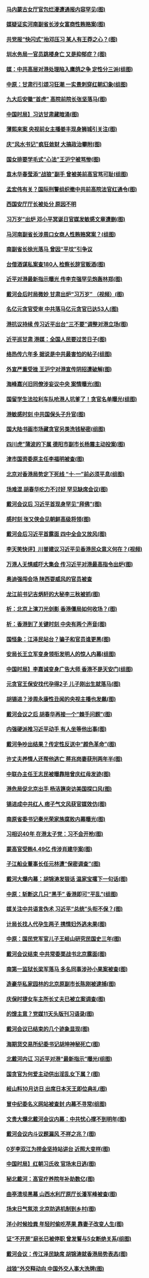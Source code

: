 #### [马内蒙古女厅官包烂漫遭通报内容罕见(图)](../pages/p2/905086.md)
#### [媒疑证实河南副省长涉女富商性贿赂案(图)](../pages/p2/905079.md)
#### [共党报“快闪式”抬邓压习 某人有王莽之心？(图)](../pages/p2/905067.md)
#### [圳水务局一官员跳楼身亡 又是抑郁症？(图)](../pages/p2/905061.md)
#### [媒：中共高层对港处理陷入鹰鸽之争 定性分三派(组图)](../pages/p2/905041.md)
#### [中原：甘肃行引颂习狂潮 一实景刺穿红朝幻象(组图)](../pages/p2/905025.md)
#### [九大后安徽“首虎” 高院前院长张坚落马(图)](../pages/p2/905014.md)
#### [中国时局】习访甘肃藏暗涌(图)](../pages/p2/904972.md)
#### [薄熙来案 央视前女主播姜丰现身狮城引关注(图)](../pages/p2/904958.md)
#### [庆“风水书记”疯狂敛财 大搞政治攀附(图)](../pages/p2/904952.md)
#### [国女排要学毛式“心法”王沪宁被骂惨(图)](../pages/p2/904929.md)
#### [袁木华春莹添“战狼”副手 曾被美前高官骂可耻(组图)](../pages/p2/904922.md)
#### [孟宏伟有关？国际刑警组织撤中共前高院法官红通令(图)](../pages/p2/904914.md)
#### [西国安厅厅长被处分 原因不明](../pages/p2/904912.md)
#### [习万岁”出炉 邓小平冥诞日官媒发敏感文章遭删(图)](../pages/p2/904907.md)
#### [马河南副省长涉周口女商人性贿赂窝案？(组图)](../pages/p2/904850.md)
#### [南副省长徐光落马 曾因“平坟”引争议](../pages/p2/904836.md)
#### [台借酒谋私案查180人 检察长辞官贩酒(图)](../pages/p2/904818.md)
#### [近平对港最新指示曝光 传李克强罕见炮轰林郑(图)](../pages/p2/904803.md)
#### [戴河会后时局微妙 甘肃出炉“习万岁” （视频）(图)](../pages/p2/904720.md)
#### [名亿元贪官受审 中共落马亿元贪官已达53人(图)](../pages/p2/904717.md)
#### [港抗议持续 传习近平出台“三不要”调整对港立场(图)](../pages/p2/904672.md)
#### [近平巡甘肃 港媒：全国人民要过苦日子(图)](../pages/p2/904665.md)
#### [络热传六年多 据说是中共最害怕的帖子(组图)](../pages/p2/904603.md)
#### [外宣严重受挫 王沪宁对港宣传阴招遭破解(图)](../pages/p2/904597.md)
#### [海峰嘉兴旧同僚涉妄议中央 案情曝光(图)](../pages/p2/904568.md)
#### [国留学生法拉利车队呛港人坑爹了！贪官名单曝光(组图)](../pages/p2/904553.md)
#### [港敏感时刻 中共国保头子升官(图)](../pages/p2/904513.md)
#### [国大陆书画市场藏贪官另类洗钱秘密(组图)](../pages/p2/904475.md)
#### [四川虎”蒲波的下属 德阳市副市长杨震主动投案(图)](../pages/p2/904465.md)
#### [津市国资委原主任李福明被查(图)](../pages/p2/904455.md)
#### [北京对香港局势定下死线 “十·一”前必须平息(组图)](../pages/p2/904430.md)
#### [场难混 胡春华吃力不讨好 罕见缺席会议(图)](../pages/p2/904382.md)
#### [戴河会议后 习近平首现身罕见“拜佛”(图)](../pages/p2/904370.md)
#### [感时刻 张又侠会见朝鲜高级将领(图)](../pages/p2/904349.md)
#### [戴河会后习近平首露面 四中全会又放风(图)](../pages/p2/904333.md)
#### [李天笑快评】川普建议习近平见香港民众意义何在？(视频)](../pages/p2/904329.md)
#### [万港人无惧威吓大集会 传习近平对港最高指令出炉(图)](../pages/p2/904250.md)
#### [奥迪强闯会场 陕西耍威风的官员被查](../pages/p2/904221.md)
#### [龙江前书记吉炳轩的大秘李三秋被抓(图)](../pages/p2/904213.md)
#### [析：北京上演刀光剑影 香港僵局如何收场？(图)](../pages/p2/904185.md)
#### [析：香港到了关键时刻 中央有两个声音(图)](../pages/p2/904142.md)
#### [国怪象：江泽民站台？骗子和官员谁更黑(图)](../pages/p2/904139.md)
#### [安局长王立军变身领衔发明人的惊人内幕(组图)](../pages/p2/904131.md)
#### [中国时局】李嘉诚变身广告大师 香港不是天安门(组图)](../pages/p2/904128.md)
#### [元贪官王保安找代孕得2子 儿子刚出生就落马(图)](../pages/p2/904121.md)
#### [胡锡进？涉周永康性丑闻的央视主播也发飙(图)](../pages/p2/904101.md)
#### [戴河会议之后 胡春华再接一个“棘手问题”(图)](../pages/p2/904099.md)
#### [内强硬派推习近平动手 有人坐等他出事(图)](../pages/p2/904061.md)
#### [戴河争吵出结果？传定性反送中“颜色革命”(图)](../pages/p2/904052.md)
#### [许丈夫养情人还帮他逃亡 蒋兆岗妻获刑两年半(图)](../pages/p2/904021.md)
#### [中联办主任王志民被曝靠陪曾庆红母发迹(图)](../pages/p2/904014.md)
#### [港危局促北京出手 杨洁篪突访美国探口风(图)](../pages/p2/904006.md)
#### [锡进成中共红人 痞子气文风获官媒效仿(图)](../pages/p2/904002.md)
#### [南原省委书记秦光荣家族腐败内幕曝光(图)](../pages/p2/903944.md)
#### [习相识40年 在港太子党：习不会开枪(图)](../pages/p2/903933.md)
#### [蒙高官受贿4.49亿 传涉肖建华案(图)](../pages/p2/903875.md)
#### [子江船业董事长任元林遭“保密调查”(图)](../pages/p2/903861.md)
#### [戴河大爆内幕：胡锦涛发狠话 温家宝撂下一句话(图)](../pages/p2/903857.md)
#### [中原：斩断这几只“黑手” 香港即可“平乱”(组图)](../pages/p2/903800.md)
#### [媒关注中共语言伪术 习近平“总统”头衔不保？(图)](../pages/p2/903770.md)
#### [计局长找人代孕生两子 携情妇外逃未果(图)](../pages/p2/903759.md)
#### [中原：国民党军官儿子王岐山研究民国史三年(图)](../pages/p2/903751.md)
#### [戴河会议结束 中共常委栗战书北京露面(图)](../pages/p2/903686.md)
#### [南第一监狱长梁军落马 多名同事涉孙小果案被查(图)](../pages/p2/903679.md)
#### [造豪华私家园林的北京原副市长陈刚被逮捕(图)](../pages/p2/903674.md)
#### [庆保时捷女车主所长丈夫已被立案调查(图)](../pages/p2/903595.md)
#### [的馊主意？党媒11天头版刊习语录(图)](../pages/p2/903583.md)
#### [戴河会议已结束的几个迹象显现(图)](../pages/p2/903560.md)
#### [海期货交易所纪委书记胡坤神秘死亡(图)](../pages/p2/903553.md)
#### [北戴河内讧 习近平对港“最新指示”曝光(组图)](../pages/p2/903524.md)
#### [国贪官为何爱主动供出淫乱女下属？(图)](../pages/p2/903450.md)
#### [岐山料10月访日 出席日本天王即位典礼(图)](../pages/p2/903426.md)
#### [冒中纪委名义网站被查封 内幕不寻常(组图)](../pages/p2/903400.md)
#### [文贵大爆北戴河会议内幕：中共忧心撑不到明年(图)](../pages/p2/903399.md)
#### [戴河会议内斗议题漏风 不祥之兆？(图)](../pages/p2/903359.md)
#### [0岁李双江为捞金坚持站讲台 近照大变样(图)](../pages/p2/903339.md)
#### [中国时局】红朝习氏收 官场末日逃(图)](../pages/p2/903331.md)
#### [秘北戴河：高官疗养院年补助数亿(图)](../pages/p2/903323.md)
#### [曲亭溃坝黑幕 山西水利厅原厅长潘军峰被查(图)](../pages/p2/903321.md)
#### [场末日气氛浓 北京防逃机制到乡村(图)](../pages/p2/903320.md)
#### [洋小时候捡粪 年轻时偷吃苹果 靠妻子改变人生(图)](../pages/p2/903259.md)
#### [证“不开房”庭长已被停职 曾发誓与5女断绝关系(组图)](../pages/p2/903246.md)
#### [戴河会议：传江泽民缺席 胡锦涛就香港局势表态(图)](../pages/p2/903242.md)
#### [战狼”外交释动向 中国外交人事大洗牌(图)](../pages/p2/903238.md)
